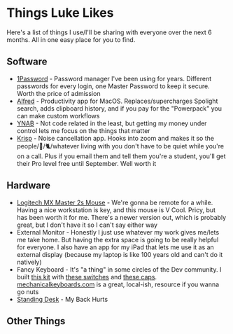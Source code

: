 # Things Luke Likes
Here's a list of things I use/I'll be sharing with everyone over the next 6 months. All in one easy place for you to find.

## Software
* [1Password](https://1password.com) - Password manager I've been using for years. Different passwords for every login, one Master Password to keep it secure. Worth the price of admission
* [Alfred](https://www.alfredapp.com/) - Productivity app for MacOS. Replaces/supercharges Spolight search, adds clipboard history, and if you pay for the "Powerpack" you can make custom workflows
* [YNAB](https://ynab.com/referral/?ref=GYOlDkzD6Iw2I_pz&utm_source=customer_referral) - Not code related in the least, but getting my money under control lets me focus on the things that matter
* [Krisp](https://ref.krisp.ai/u/u1cd6a5070?utm_source=refprogram&utm_campaign=107156&locale=en-US) - Noise cancellation app. Hooks into zoom and makes it so the people/🐶/🐈/whatever living with you don't have to be quiet while you're on a call. Plus if you email them and tell them you're a student, you'll get their Pro level free until September. Well worth it


## Hardware
* [Logitech MX Master 2s Mouse](https://www.amazon.com/Logitech-Master-Wireless-Mouse-Rechargeable/dp/B071YZJ1G1?pldnSite=1) - We're gonna be remote for a while. Having a nice workstation is key, and this mouse is V Cool. Pricy, but has been worth it for me. There's a newer version out, which is probably great, but I don't have it so I can't say either way
* External Monitor - Honestly I just use whatever my work gives me/lets me take home. But having the extra space is going to be really helpful for everyone. I also have an app for my iPad that lets me use it as an external display (because my laptop is like 100 years old and can't do it natively)
* Fancy Keyboard - It's "a thing" in some circles of the Dev community. I built [this kit](https://cannonkeys.com/collections/frontpage/products/ortho60) with [these switches](https://mechanicalkeyboards.com/shop/index.php?l=product_detail&p=851) and [these caps](https://kbdfans.com/products/big-bang-mda-profile-ortholinear-keycaps?_pos=3&_sid=6c398d79e&_ss=r). [mechanicalkeyboards.com](https://mechanicalkeyboards.com/) is a great, local-ish, resource if you wanna go nuts
* [Standing Desk](https://bit.ly/39MTHb1) - My Back Hurts


## Other Things
